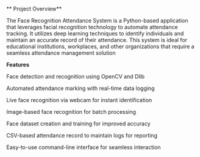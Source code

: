 ** Project Overview**

The Face Recognition Attendance System is a Python-based application that leverages facial recognition technology to automate attendance tracking. It utilizes deep learning techniques to identify individuals and maintain an accurate record of their attendance. This system is ideal for educational institutions, workplaces, and other organizations that require a seamless attendance management solution

**Features**

Face detection and recognition using OpenCV and Dlib

Automated attendance marking with real-time data logging

Live face recognition via webcam for instant identification

Image-based face recognition for batch processing

Face dataset creation and training for improved accuracy

CSV-based attendance record to maintain logs for reporting

Easy-to-use command-line interface for seamless interaction
